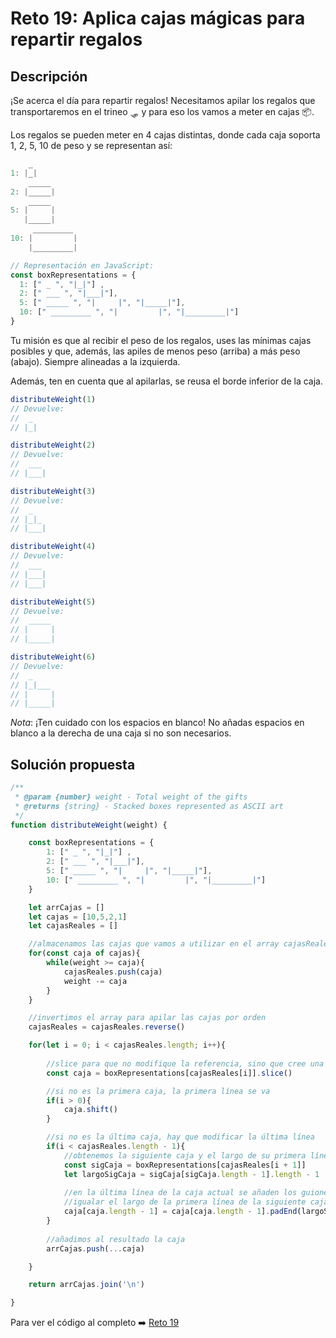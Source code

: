 # Reto 19: Aplica cajas mágicas para repartir regalos
## Descripción
¡Se acerca el día para repartir regalos! Necesitamos apilar los regalos que transportaremos en el trineo 🛷 y para eso los vamos a meter en cajas 📦.

Los regalos se pueden meter en 4 cajas distintas, donde cada caja soporta 1, 2, 5, 10 de peso y se representan así:

```js
    _
1: |_|
    _____
2: |_____|
    _____
5: |     |
   |_____|
     _________
10: |         |
    |_________|

// Representación en JavaScript:
const boxRepresentations = {
  1: [" _ ", "|_|"] ,
  2: [" ___ ", "|___|"],
  5: [" _____ ", "|     |", "|_____|"],
  10: [" _________ ", "|         |", "|_________|"]
}
```
Tu misión es que al recibir el peso de los regalos, uses las mínimas cajas posibles y que, además, las apiles de menos peso (arriba) a más peso (abajo). Siempre alineadas a la izquierda.

Además, ten en cuenta que al apilarlas, se reusa el borde inferior de la caja.

```js
distributeWeight(1)
// Devuelve:
//  _
// |_|

distributeWeight(2)
// Devuelve:
//  ___
// |___|

distributeWeight(3)
// Devuelve:
//  _
// |_|_
// |___|

distributeWeight(4)
// Devuelve:
//  ___
// |___|
// |___|

distributeWeight(5)
// Devuelve:
//  _____
// |     |
// |_____|

distributeWeight(6)
// Devuelve:
//  _
// |_|___
// |     |
// |_____|
```

_Nota_: ¡Ten cuidado con los espacios en blanco! No añadas espacios en blanco a la derecha de una caja si no son necesarios.

## Solución propuesta

```js
/**
 * @param {number} weight - Total weight of the gifts
 * @returns {string} - Stacked boxes represented as ASCII art
 */
function distributeWeight(weight) {

    const boxRepresentations = {
        1: [" _ ", "|_|"] ,
        2: [" ___ ", "|___|"],
        5: [" _____ ", "|     |", "|_____|"],
        10: [" _________ ", "|         |", "|_________|"]
    }

    let arrCajas = []
    let cajas = [10,5,2,1]
    let cajasReales = []

    //almacenamos las cajas que vamos a utilizar en el array cajasReales
    for(const caja of cajas){
        while(weight >= caja){
            cajasReales.push(caja)
            weight -= caja
        }
    }

    //invertimos el array para apilar las cajas por orden
    cajasReales = cajasReales.reverse()

    for(let i = 0; i < cajasReales.length; i++){
        
        //slice para que no modifique la referencia, sino que cree una copia
        const caja = boxRepresentations[cajasReales[i]].slice()

        //si no es la primera caja, la primera línea se va
        if(i > 0){
            caja.shift()
        }

        //si no es la última caja, hay que modificar la última línea
        if(i < cajasReales.length - 1){
            //obtenemos la siguiente caja y el largo de su primera línea
            const sigCaja = boxRepresentations[cajasReales[i + 1]]
            let largoSigCaja = sigCaja[sigCaja.length - 1].length - 1
            
            //en la última línea de la caja actual se añaden los guiones hasta 
            //igualar el largo de la primera línea de la siguiente caja
            caja[caja.length - 1] = caja[caja.length - 1].padEnd(largoSigCaja, '_')
        }
        
        //añadimos al resultado la caja
        arrCajas.push(...caja)

    }

    return arrCajas.join('\n')

}
```

Para ver el código al completo :arrow_right:
[Reto 19](https://github.com/Sara-404/adventjs-2024/blob/main/reto19.js)